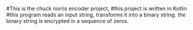 #This is the chuck norris encoder project,
#this project is written in Kotlin
#this program reads an input string, transforms it into a binary string.
the binary string is encrypted in a sequence of zeros.